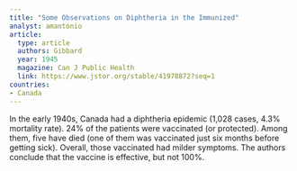 ```yaml
---
title: "Some Observations on Diphtheria in the Immunized"
analyst: amantonio
article:
  type: article
  authors: Gibbard
  year: 1945
  magazine: Can J Public Health
  link: https://www.jstor.org/stable/41978872?seq=1
countries:
- Canada
---
```


In the early 1940s, Canada had a diphtheria epidemic (1,028 cases, 4.3% mortality rate). 24% of the patients were vaccinated (or protected). Among them, five have died (one of them was vaccinated just six months before getting sick).
Overall, those vaccinated had milder symptoms. The authors conclude that the vaccine is effective, but not 100%.

